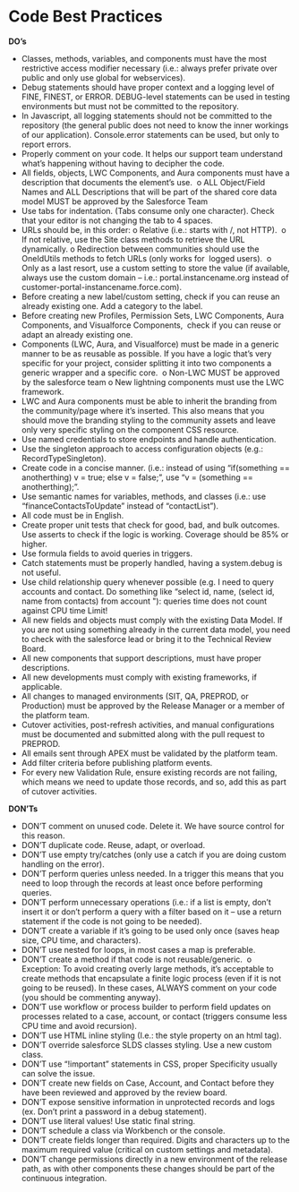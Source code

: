 # Code Best Practices

<b>DO’s</b>
* Classes, methods, variables, and components must have the most restrictive access modifier necessary (i.e.: always prefer private over public and only use global for webservices).  
* Debug statements should have proper context and a logging level of FINE, FINEST, or ERROR. DEBUG-level statements can be used in testing environments but must not be committed to the repository.  
* In Javascript, all logging statements should not be committed to the repository (the general public does not need to know the inner workings of our application). Console.error statements can be used, but only to report errors.  
* Properly comment on your code. It helps our support team understand what’s happening without having to decipher the code.  
* All fields, objects, LWC Components, and Aura components must have a description that documents the element’s use.  o ALL Object/Field Names and ALL Descriptions that will be part of the shared core data model MUST be approved by the Salesforce Team 
* Use tabs for indentation. (Tabs consume only one character). Check that your editor is not changing the tab to 4 spaces.  
* URLs should be, in this order: o Relative (i.e.: starts with /, not HTTP).  o If not relative, use the Site class methods to retrieve the URL dynamically. o Redirection between communities should use the OneIdUtils methods to fetch URLs (only works for  logged users).  o Only as a last resort, use a custom setting to store the value (if available, always use the custom domain – i.e.: portal.instancename.org instead of customer-portal-instancename.force.com).  
* Before creating a new label/custom setting, check if you can reuse an already existing one. Add a category to the label.  
* Before creating new Profiles, Permission Sets, LWC Components, Aura Components, and Visualforce Components,  check if you can reuse or adapt an already existing one.  
* Components (LWC, Aura, and Visualforce) must be made in a generic manner to be as reusable as possible. If you have a logic that’s very specific for your project, consider splitting it into two components a generic wrapper and a specific core.  o Non-LWC MUST be approved by the salesforce team o New lightning components must use the LWC framework. 
* LWC and Aura components must be able to inherit the branding from the community/page where it’s inserted. This also means that you should move the branding styling to the community assets and leave only very specific styling on the component CSS resource.  
* Use named credentials to store endpoints and handle authentication.  
* Use the singleton approach to access configuration objects (e.g.: RecordTypeSingleton).  
* Create code in a concise manner. (i.e.: instead of using “if(something == anotherthing) v = true; else v = false;”, use “v = (something == anotherthing);”.  
* Use semantic names for variables, methods, and classes (i.e.: use “financeContactsToUpdate” instead of “contactList”).  
* All code must be in English.  
* Create proper unit tests that check for good, bad, and bulk outcomes. Use asserts to check if the logic is working. Coverage should be 85% or higher.  
* Use formula fields to avoid queries in triggers.  
* Catch statements must be properly handled, having a system.debug is not useful.  
* Use child relationship query whenever possible (e.g. I need to query accounts and contact. Do something like “select id, name, (select id, name from contacts) from account "): queries time does not count against CPU time Limit!  
* All new fields and objects must comply with the existing Data Model. If you are not using something already in the current data model, you need to check with the salesforce lead or bring it to the Technical Review Board.  
* All new components that support descriptions, must have proper descriptions.  
* All new developments must comply with existing frameworks, if applicable.  
* All changes to managed environments (SIT, QA, PREPROD, or Production) must be approved by the Release Manager or a member of the platform team.  
* Cutover activities, post-refresh activities, and manual configurations must be documented and submitted along with the pull request to PREPROD.  
* All emails sent through APEX must be validated by the platform team.  
* Add filter criteria before publishing platform events.  
* For every new Validation Rule, ensure existing records are not failing, which means we need to update those records, and so, add this as part of cutover activities.  

<b>DON’Ts </b>
* DON’T comment on unused code. Delete it. We have source control for this reason.  
* DON’T duplicate code. Reuse, adapt, or overload.  
* DON’T use empty try/catches (only use a catch if you are doing custom handling on the error).  
* DON’T perform queries unless needed. In a trigger this means that you need to loop through the records at least once before performing queries.  
* DON’T perform unnecessary operations (i.e.: if a list is empty, don’t insert it or don’t perform a query with a filter based on it – use a return statement if the code is not going to be needed).  
* DON’T create a variable if it’s going to be used only once (saves heap size, CPU time, and characters).  
* DON’T use nested for loops, in most cases a map is preferable.  
* DON’T create a method if that code is not reusable/generic.  o Exception: To avoid creating overly large methods, it’s acceptable to create methods that encapsulate a finite logic process (even if it is not going to be reused). In these cases, ALWAYS comment on your code (you should be commenting anyway). 
* DON’T use workflow or process builder to perform field updates on processes related to a case, account, or contact (triggers consume less CPU time and avoid recursion).  
* DON’T use HTML inline styling (I.e.: the style property on an html tag).  
* DON’T override salesforce SLDS classes styling. Use a new custom class.  
* DON’T use “!important” statements in CSS, proper Specificity usually can solve the issue.  
* DON’T create new fields on Case, Account, and Contact before they have been reviewed and approved by the review board.  
* DON’T expose sensitive information in unprotected records and logs (ex. Don’t print a password in a debug statement).  
* DON’T use literal values! Use static final string.  
* DON’T schedule a class via Workbench or the console.  
* DON’T create fields longer than required. Digits and characters up to the maximum required value (critical on custom settings and metadata).  
* DON’T change permissions directly in a new environment of the release path, as with other components these changes should be part of the continuous integration.  
